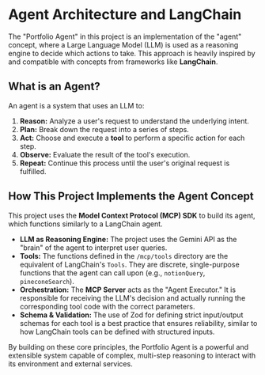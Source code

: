 # Agent Architecture and LangChain

The "Portfolio Agent" in this project is an implementation of the "agent" concept, where a Large Language Model (LLM) is used as a reasoning engine to decide which actions to take. This approach is heavily inspired by and compatible with concepts from frameworks like **LangChain**.

## What is an Agent?

An agent is a system that uses an LLM to:
1.  **Reason:** Analyze a user's request to understand the underlying intent.
2.  **Plan:** Break down the request into a series of steps.
3.  **Act:** Choose and execute a **tool** to perform a specific action for each step.
4.  **Observe:** Evaluate the result of the tool's execution.
5.  **Repeat:** Continue this process until the user's original request is fulfilled.

## How This Project Implements the Agent Concept

This project uses the **Model Context Protocol (MCP) SDK** to build its agent, which functions similarly to a LangChain agent.

-   **LLM as Reasoning Engine:** The project uses the Gemini API as the "brain" of the agent to interpret user queries.
-   **Tools:** The functions defined in the `/mcp/tools` directory are the equivalent of LangChain's `Tools`. They are discrete, single-purpose functions that the agent can call upon (e.g., `notionQuery`, `pineconeSearch`).
-   **Orchestration:** The **MCP Server** acts as the "Agent Executor." It is responsible for receiving the LLM's decision and actually running the corresponding tool code with the correct parameters.
-   **Schema & Validation:** The use of Zod for defining strict input/output schemas for each tool is a best practice that ensures reliability, similar to how LangChain tools can be defined with structured inputs.

By building on these core principles, the Portfolio Agent is a powerful and extensible system capable of complex, multi-step reasoning to interact with its environment and external services.

